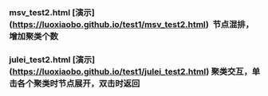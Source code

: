 ### msv_test2.html [演示] (https://luoxiaobo.github.io/test1/msv_test2.html)  节点混排，增加聚类个数
### julei_test2.html [演示] (https://luoxiaobo.github.io/test1/julei_test2.html)  聚类交互，单击各个聚类时节点展开，双击时返回
